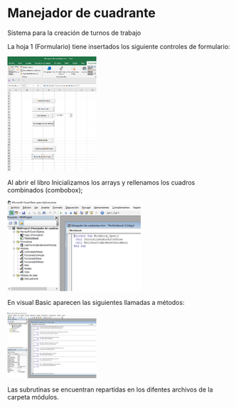 # Manejador de cuadrante

Sistema para la creación de turnos de trabajo

La hoja 1 (Formulario) tiene insertados los siguiente controles de formulario:

<img src="docs/1.PNG" width="200px" /> 

Al abrir el libro Inicializamos los arrays y rellenamos los cuadros combinados (combobox);

<img src="docs/2.PNG" width="300px" /> 

En visual Basic aparecen las siguientes llamadas a métodos:

<img src="docs/3.PNG" width="200px" /> 

Las subrutinas se encuentran repartidas en los difentes archivos de la carpeta módulos.